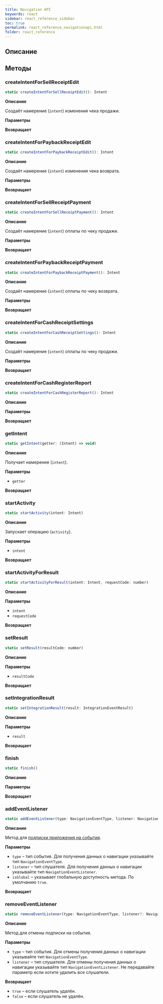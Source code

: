 ```yaml
---
title: Navigation API
keywords: react
sidebar: react_reference_sidebar
toc: true
permalink: react_reference_navigationapi.html
folder: react_reference
---
```


## Описание

## Методы

### createIntentForSellReceiptEdit

```js
static createIntentForSellReceiptEdit(): Intent
```

**Описание**

Создаёт намерение (`intent`) изменения чека продажи.

**Параметры**

**Возвращает**

### createIntentForPaybackReceiptEdit

```js
static createIntentForPaybackReceiptEdit(): Intent
```

**Описание**

Создаёт намерение (`intent`) изменения чека возврата.

**Параметры**

**Возвращает**

### createIntentForSellReceiptPayment

```js
static createIntentForSellReceiptPayment(): Intent
```

**Описание**

Создаёт намерение (`intent`) оплаты по чеку продажи.

**Параметры**

**Возвращает**

### createIntentForPaybackReceiptPayment

```js
static createIntentForPaybackReceiptPayment(): Intent
```

**Описание**

Создаёт намерение (`intent`) оплаты по чеку возврата.

**Параметры**

**Возвращает**

### createIntentForCashReceiptSettings

```js
static createIntentForCashReceiptSettings(): Intent
```

**Описание**

Создаёт намерение (`intent`) оплаты по чеку продажи.

**Параметры**

**Возвращает**

### createIntentForCashRegisterReport

```js
static createIntentForCashRegisterReport(): Intent
```

**Описание**

**Параметры**

**Возвращает**

### getIntent

```js
static getIntent(getter: (Intent) => void)
```

**Описание**

Получает намерение (`intent`).

**Параметры**

* `getter`

**Возвращает**

### startActivity

```js
static startActivity(intent: Intent)
```

**Описание**

Запускает операцию (`activity`).

**Параметры**

* `intent`

**Возвращает**

### startActivityForResult

```js
static startActivityForResult(intent: Intent, requestCode: number)
```

**Описание**

**Параметры**

* `intent`
* `requestCode`

**Возвращает**

### setResult

```js
static setResult(resultCode: number)
```

**Описание**

**Параметры**

* `resultCode`

**Возвращает**

### setIntegrationResult

```js
static setIntegrationResult(result: IntegrationEventResult)
```

**Описание**

**Параметры**

* `result`

**Возвращает**

### finish

```js
static finish()
```

**Описание**

**Параметры**

**Возвращает**

### addEventListener

```js
static addEventListener(type: NavigationEventType, listener: NavigationEventListener, isGlobal: boolean): void
```

**Описание**

Метод для [подписки приложения на события](./react_reference_introduction.html#eventslistening).

**Параметры**

* `type` – тип события. Для получения данных о навигации указывайте тип `NavigationEventType`.
* `listener` – тип слушателя. Для получения данных о навигации указывайте тип `NavigationEventListener`.
* `isGlobal` – указывает глобальную доступность метода. По умолчанию `true`.

**Возвращает**

### removeEventListener

```js
static removeEventListener(type: NavigationEventType, listener?: NavigationEventListener): boolean
```

**Описание**

Метод для отмены подписки на события.

**Параметры**


* `type` – тип события. Для отмены получения данных о навигации указывайте тип `NavigationEventType`.
* `listener` – тип слушателя. Для отмены получения данных о навигации указывайте тип `NavigationEventListener`. Не передавайте параметр если хотите удалить все слушатели.

**Возвращает**

* `true` – если слушатель удалён.
* `false` – если слушатель не удалён.
